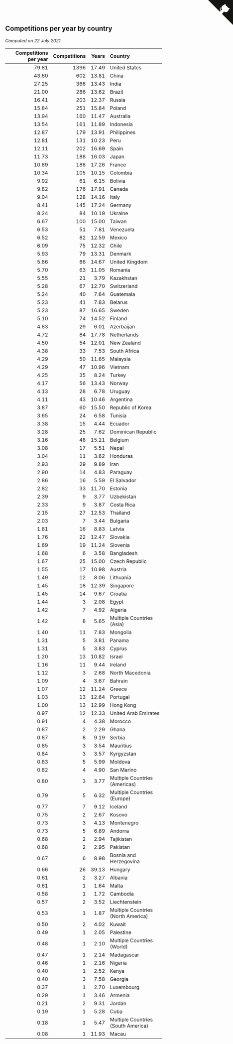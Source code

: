 ## Competitions per year by country

*Computed on 22 July 2021*

| Competitions per year | Competitions | Years | Country |
| ---: | ---: | ---: | :--- |
| 79.81 | 1396 | 17.49 | United States |
| 43.60 | 602 | 13.81 | China |
| 27.25 | 366 | 13.43 | India |
| 21.00 | 286 | 13.62 | Brazil |
| 16.41 | 203 | 12.37 | Russia |
| 15.84 | 251 | 15.84 | Poland |
| 13.94 | 160 | 11.47 | Australia |
| 13.54 | 161 | 11.89 | Indonesia |
| 12.87 | 179 | 13.91 | Philippines |
| 12.81 | 131 | 10.23 | Peru |
| 12.11 | 202 | 16.69 | Spain |
| 11.73 | 188 | 16.03 | Japan |
| 10.89 | 188 | 17.26 | France |
| 10.34 | 105 | 10.15 | Colombia |
| 9.92 | 61 | 6.15 | Bolivia |
| 9.82 | 176 | 17.91 | Canada |
| 9.04 | 128 | 14.16 | Italy |
| 8.41 | 145 | 17.24 | Germany |
| 8.24 | 84 | 10.19 | Ukraine |
| 6.67 | 100 | 15.00 | Taiwan |
| 6.53 | 51 | 7.81 | Venezuela |
| 6.52 | 82 | 12.59 | Mexico |
| 6.09 | 75 | 12.32 | Chile |
| 5.93 | 79 | 13.31 | Denmark |
| 5.86 | 86 | 14.67 | United Kingdom |
| 5.70 | 63 | 11.05 | Romania |
| 5.55 | 21 | 3.79 | Kazakhstan |
| 5.28 | 67 | 12.70 | Switzerland |
| 5.24 | 40 | 7.64 | Guatemala |
| 5.23 | 41 | 7.83 | Belarus |
| 5.23 | 87 | 16.65 | Sweden |
| 5.10 | 74 | 14.52 | Finland |
| 4.83 | 29 | 6.01 | Azerbaijan |
| 4.72 | 84 | 17.78 | Netherlands |
| 4.50 | 54 | 12.01 | New Zealand |
| 4.38 | 33 | 7.53 | South Africa |
| 4.29 | 50 | 11.65 | Malaysia |
| 4.29 | 47 | 10.96 | Vietnam |
| 4.25 | 35 | 8.24 | Turkey |
| 4.17 | 56 | 13.43 | Norway |
| 4.13 | 28 | 6.78 | Uruguay |
| 4.11 | 43 | 10.46 | Argentina |
| 3.87 | 60 | 15.50 | Republic of Korea |
| 3.65 | 24 | 6.58 | Tunisia |
| 3.38 | 15 | 4.44 | Ecuador |
| 3.28 | 25 | 7.62 | Dominican Republic |
| 3.16 | 48 | 15.21 | Belgium |
| 3.08 | 17 | 5.51 | Nepal |
| 3.04 | 11 | 3.62 | Honduras |
| 2.93 | 29 | 9.89 | Iran |
| 2.90 | 14 | 4.83 | Paraguay |
| 2.86 | 16 | 5.59 | El Salvador |
| 2.82 | 33 | 11.70 | Estonia |
| 2.39 | 9 | 3.77 | Uzbekistan |
| 2.33 | 9 | 3.87 | Costa Rica |
| 2.15 | 27 | 12.53 | Thailand |
| 2.03 | 7 | 3.44 | Bulgaria |
| 1.81 | 16 | 8.83 | Latvia |
| 1.76 | 22 | 12.47 | Slovakia |
| 1.69 | 19 | 11.24 | Slovenia |
| 1.68 | 6 | 3.58 | Bangladesh |
| 1.67 | 25 | 15.00 | Czech Republic |
| 1.55 | 17 | 10.98 | Austria |
| 1.49 | 12 | 8.06 | Lithuania |
| 1.45 | 18 | 12.39 | Singapore |
| 1.45 | 14 | 9.67 | Croatia |
| 1.44 | 3 | 2.08 | Egypt |
| 1.42 | 7 | 4.92 | Algeria |
| 1.42 | 8 | 5.65 | Multiple Countries (Asia) |
| 1.40 | 11 | 7.83 | Mongolia |
| 1.31 | 5 | 3.81 | Panama |
| 1.31 | 5 | 3.83 | Cyprus |
| 1.20 | 13 | 10.82 | Israel |
| 1.16 | 11 | 9.44 | Ireland |
| 1.12 | 3 | 2.68 | North Macedonia |
| 1.09 | 4 | 3.67 | Bahrain |
| 1.07 | 12 | 11.24 | Greece |
| 1.03 | 13 | 12.64 | Portugal |
| 1.00 | 13 | 12.99 | Hong Kong |
| 0.97 | 12 | 12.33 | United Arab Emirates |
| 0.91 | 4 | 4.38 | Morocco |
| 0.87 | 2 | 2.29 | Ghana |
| 0.87 | 8 | 9.19 | Serbia |
| 0.85 | 3 | 3.54 | Mauritius |
| 0.84 | 3 | 3.57 | Kyrgyzstan |
| 0.83 | 5 | 5.99 | Moldova |
| 0.82 | 4 | 4.90 | San Marino |
| 0.80 | 3 | 3.77 | Multiple Countries (Americas) |
| 0.79 | 5 | 6.32 | Multiple Countries (Europe) |
| 0.77 | 7 | 9.12 | Iceland |
| 0.75 | 2 | 2.67 | Kosovo |
| 0.73 | 3 | 4.13 | Montenegro |
| 0.73 | 5 | 6.89 | Andorra |
| 0.68 | 2 | 2.94 | Tajikistan |
| 0.68 | 2 | 2.95 | Pakistan |
| 0.67 | 6 | 8.98 | Bosnia and Herzegovina |
| 0.66 | 26 | 39.13 | Hungary |
| 0.61 | 2 | 3.27 | Albania |
| 0.61 | 1 | 1.64 | Malta |
| 0.58 | 1 | 1.72 | Cambodia |
| 0.57 | 2 | 3.52 | Liechtenstein |
| 0.53 | 1 | 1.87 | Multiple Countries (North America) |
| 0.50 | 2 | 4.02 | Kuwait |
| 0.49 | 1 | 2.05 | Palestine |
| 0.48 | 1 | 2.10 | Multiple Countries (World) |
| 0.47 | 1 | 2.14 | Madagascar |
| 0.46 | 1 | 2.16 | Nigeria |
| 0.40 | 1 | 2.52 | Kenya |
| 0.40 | 3 | 7.58 | Georgia |
| 0.37 | 1 | 2.70 | Luxembourg |
| 0.29 | 1 | 3.46 | Armenia |
| 0.21 | 2 | 9.31 | Jordan |
| 0.19 | 1 | 5.28 | Cuba |
| 0.18 | 1 | 5.47 | Multiple Countries (South America) |
| 0.08 | 1 | 11.93 | Macau |


<a href="https://github.com/jonatanklosko/wca_statistics" class="github-corner" aria-label="View source on Github"><svg width="80" height="80" viewBox="0 0 250 250" style="fill:#151513; color:#fff; position: absolute; top: 0; border: 0; right: 0;" aria-hidden="true"><path d="M0,0 L115,115 L130,115 L142,142 L250,250 L250,0 Z"></path><path d="M128.3,109.0 C113.8,99.7 119.0,89.6 119.0,89.6 C122.0,82.7 120.5,78.6 120.5,78.6 C119.2,72.0 123.4,76.3 123.4,76.3 C127.3,80.9 125.5,87.3 125.5,87.3 C122.9,97.6 130.6,101.9 134.4,103.2" fill="currentColor" style="transform-origin: 130px 106px;" class="octo-arm"></path><path d="M115.0,115.0 C114.9,115.1 118.7,116.5 119.8,115.4 L133.7,101.6 C136.9,99.2 139.9,98.4 142.2,98.6 C133.8,88.0 127.5,74.4 143.8,58.0 C148.5,53.4 154.0,51.2 159.7,51.0 C160.3,49.4 163.2,43.6 171.4,40.1 C171.4,40.1 176.1,42.5 178.8,56.2 C183.1,58.6 187.2,61.8 190.9,65.4 C194.5,69.0 197.7,73.2 200.1,77.6 C213.8,80.2 216.3,84.9 216.3,84.9 C212.7,93.1 206.9,96.0 205.4,96.6 C205.1,102.4 203.0,107.8 198.3,112.5 C181.9,128.9 168.3,122.5 157.7,114.1 C157.9,116.9 156.7,120.9 152.7,124.9 L141.0,136.5 C139.8,137.7 141.6,141.9 141.8,141.8 Z" fill="currentColor" class="octo-body"></path></svg></a><style>.github-corner:hover .octo-arm{animation:octocat-wave 560ms ease-in-out}@keyframes octocat-wave{0%,100%{transform:rotate(0)}20%,60%{transform:rotate(-25deg)}40%,80%{transform:rotate(10deg)}}@media (max-width:500px){.github-corner:hover .octo-arm{animation:none}.github-corner .octo-arm{animation:octocat-wave 560ms ease-in-out}}</style>
